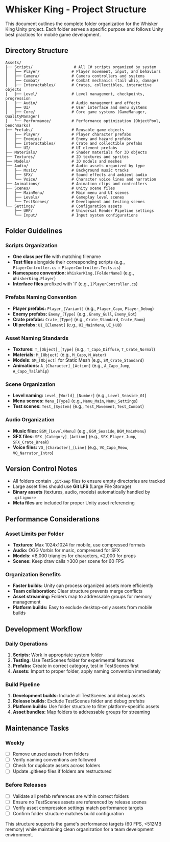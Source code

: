 # Whisker King - Project Structure

This document outlines the complete folder organization for the Whisker King Unity project. Each folder serves a specific purpose and follows Unity best practices for mobile game development.

## Directory Structure

```
Assets/
├── Scripts/                  # All C# scripts organized by system
│   ├── Player/              # Player movement, input, and behaviors
│   ├── Camera/              # Camera controllers and systems
│   ├── Combat/              # Combat mechanics (tail whip, damage)
│   ├── Interactables/       # Crates, collectibles, interactive objects
│   ├── Level/               # Level management, checkpoints, progression
│   ├── Audio/               # Audio management and effects
│   ├── UI/                  # User interface and menu systems
│   ├── Core/                # Core game systems (GameManager, QualityManager)
│   └── Performance/         # Performance optimization (ObjectPool, benchmarks)
├── Prefabs/                 # Reusable game objects
│   ├── Player/              # Player character prefabs
│   ├── Enemies/             # Enemy and hazard prefabs
│   ├── Interactables/       # Crate and collectible prefabs
│   └── UI/                  # UI element prefabs
├── Materials/               # Shader materials for 3D objects
├── Textures/                # 2D textures and sprites
├── Models/                  # 3D models and meshes
├── Audio/                   # Audio assets organized by type
│   ├── Music/               # Background music tracks
│   ├── SFX/                 # Sound effects and ambient audio
│   └── Voice/               # Character voice lines and narration
├── Animations/              # Animation clips and controllers
├── Scenes/                  # Unity scene files
│   ├── MainMenu/            # Main menu and UI scenes
│   ├── Levels/              # Gameplay level scenes
│   └── TestScenes/          # Development and testing scenes
└── Settings/                # Configuration assets
    ├── URP/                 # Universal Render Pipeline settings
    └── Input/               # Input system configurations
```

## Folder Guidelines

### Scripts Organization
- **One class per file** with matching filename
- **Test files** alongside their corresponding scripts (e.g., `PlayerController.cs` + `PlayerController.Tests.cs`)
- **Namespace convention:** `WhiskerKing.[FolderName]` (e.g., `WhiskerKing.Player`)
- **Interface files** prefixed with 'I' (e.g., `IPlayerController.cs`)

### Prefabs Naming Convention
- **Player prefabs:** `Player_[Variant]` (e.g., `Player_Capo`, `Player_Debug`)
- **Enemy prefabs:** `Enemy_[Type]` (e.g., `Enemy_Gull`, `Enemy_Bot`)
- **Crate prefabs:** `Crate_[Type]` (e.g., `Crate_Standard`, `Crate_Boom`)
- **UI prefabs:** `UI_[Element]` (e.g., `UI_MainMenu`, `UI_HUD`)

### Asset Naming Standards
- **Textures:** `T_[Object]_[Type]` (e.g., `T_Capo_Diffuse`, `T_Crate_Normal`)
- **Materials:** `M_[Object]` (e.g., `M_Capo`, `M_Water`)
- **Models:** `SM_[Object]` for Static Mesh (e.g., `SM_Crate_Standard`)
- **Animations:** `A_[Character]_[Action]` (e.g., `A_Capo_Jump`, `A_Capo_TailWhip`)

### Scene Organization
- **Level naming:** `Level_[World]_[Number]` (e.g., `Level_Seaside_01`)
- **Menu scenes:** `Menu_[Type]` (e.g., `Menu_Main`, `Menu_Settings`)
- **Test scenes:** `Test_[System]` (e.g., `Test_Movement`, `Test_Combat`)

### Audio Organization
- **Music files:** `BGM_[Level/Menu]` (e.g., `BGM_Seaside`, `BGM_MainMenu`)
- **SFX files:** `SFX_[Category]_[Action]` (e.g., `SFX_Player_Jump`, `SFX_Crate_Break`)
- **Voice files:** `VO_[Character]_[Line]` (e.g., `VO_Capo_Meow`, `VO_Narrator_Intro`)

## Version Control Notes

- All folders contain `.gitkeep` files to ensure empty directories are tracked
- Large asset files should use **Git LFS** (Large File Storage)
- **Binary assets** (textures, audio, models) automatically handled by `.gitignore`
- **Meta files** are included for proper Unity asset referencing

## Performance Considerations

### Asset Limits per Folder
- **Textures:** Max 1024x1024 for mobile, use compressed formats
- **Audio:** OGG Vorbis for music, compressed for SFX
- **Models:** ≤8,000 triangles for characters, ≤2,000 for props
- **Scenes:** Keep draw calls ≤300 per scene for 60 FPS

### Organization Benefits
- **Faster builds:** Unity can process organized assets more efficiently
- **Team collaboration:** Clear structure prevents merge conflicts
- **Asset streaming:** Folders map to addressable groups for memory management
- **Platform builds:** Easy to exclude desktop-only assets from mobile builds

## Development Workflow

### Daily Operations
1. **Scripts:** Work in appropriate system folder
2. **Testing:** Use TestScenes folder for experimental features
3. **Prefabs:** Create in correct category, test in TestScenes first
4. **Assets:** Import to proper folder, apply naming convention immediately

### Build Pipeline
1. **Development builds:** Include all TestScenes and debug assets
2. **Release builds:** Exclude TestScenes folder and debug prefabs
3. **Platform builds:** Use folder structure to filter platform-specific assets
4. **Asset bundles:** Map folders to addressable groups for streaming

## Maintenance Tasks

### Weekly
- [ ] Remove unused assets from folders
- [ ] Verify naming conventions are followed
- [ ] Check for duplicate assets across folders
- [ ] Update .gitkeep files if folders are restructured

### Before Releases
- [ ] Validate all prefab references are within correct folders
- [ ] Ensure no TestScenes assets are referenced by release scenes
- [ ] Verify asset compression settings match performance targets
- [ ] Confirm folder structure matches build configuration

This structure supports the game's performance targets (60 FPS, <512MB memory) while maintaining clean organization for a team development environment.
